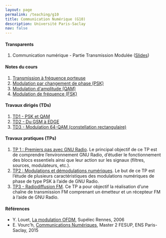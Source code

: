 ```yaml
---
layout: page
permalink: /teaching/g10
title: Communication Numérique (G10)
description: Université Paris-Saclay 
nav: false
---
```



#### Transparents
1. Communication numérique - Partie Transmission Modulée
   ([Slides](https://husteduvn-my.sharepoint.com/:b:/g/personal/trung_luuquang_hust_edu_vn/EREy0Ojs3VhLmRLK0zE7JsYBqjVshylvv1wEfzj7QEd0Jw?e=qucSBM))

#### Notes du cours
1. [Transmission à fréquence porteuse](https://husteduvn-my.sharepoint.com/:b:/g/personal/trung_luuquang_hust_edu_vn/EZhALDOIRuJMpuWlzUf0-cQB8SZ-CZWnitBYDFOHaEC5kA?e=3UVM4W)
1. [Modulation par changement de phase (PSK)](https://husteduvn-my.sharepoint.com/:b:/g/personal/trung_luuquang_hust_edu_vn/EWbLJVjU5EhPsL0M2OqNuzUBpDn76-I6rpMkJzLcgkKyFQ?e=CfDPAZ)
1. [Modulation d'amplitude (QAM)](https://husteduvn-my.sharepoint.com/:b:/g/personal/trung_luuquang_hust_edu_vn/ETrIjss-dGNDtp0GtTMKoocBeiSNPHQCqgn3S2nylQ0pYw?e=m7La1L)
1. [Modulation de fréquence (FSK)](https://husteduvn-my.sharepoint.com/:b:/g/personal/trung_luuquang_hust_edu_vn/EQb7JeUqqdxNqP8dn--6Xu4B8xKXV6OO97Kqp-Qa1dzStA?e=Ksxc9p)

#### Travaux dirigés (TDs)
1. [TD1 - PSK et QAM](https://husteduvn-my.sharepoint.com/:b:/g/personal/trung_luuquang_hust_edu_vn/EeHqfJw5PBdKqyfnRM3npeYBfPgDrZ786gUh_23-tfuuvg?e=pLmQ8a)
1. [TD2 - Du GSM à EDGE](https://husteduvn-my.sharepoint.com/:b:/g/personal/trung_luuquang_hust_edu_vn/EZCXxeL2IPFLiir-CMpnoacBAl9OYQZ1tb_g0-YgDY1p5Q?e=hwodBn)
1. [TD3 - Modulation 64-QAM (constellation rectangulaire)](https://husteduvn-my.sharepoint.com/:b:/g/personal/trung_luuquang_hust_edu_vn/EfrTMrMk5btAoarEcWIPZmABFSw2n3iz6meLcxvTfLHCgg?e=qQn8f9)

#### Travaux pratiques (TPs)
1. [TP 1 : Premiers pas avec GNU Radio](https://husteduvn-my.sharepoint.com/:b:/g/personal/trung_luuquang_hust_edu_vn/EbhQRlUWweVAl6Q1BBJjxzEBB2IH2yqsRRkLpXIKPSKKcQ?e=YSdjjT). Le principal objectif de ce TP est de comprendre l’environnement GNU Radio, d’étudier le fonctionnement des blocs essentiels ainsi que leur action sur les signaux (filtres, sources, modulateurs, etc.).
1. [TP2 : Modulations et démodulations numériques](https://husteduvn-my.sharepoint.com/:f:/g/personal/trung_luuquang_hust_edu_vn/Eg8fTKen8ahDlJREWibuBWkBenUcmnYEtE61lLXdaepIEQ?e=haSG3V). Le but de ce TP est l’étude de plusieurs caractéristiques des modulations numériques de phase de type PSK à l’aide de GNU Radio. 
1. [TP3 - Radiodiffusion FM](https://husteduvn-my.sharepoint.com/:b:/g/personal/trung_luuquang_hust_edu_vn/ESfV8EwbHiREtxatMLBnQ-MBtjySTzVE4TPW0V8lWaAI0g?e=YcT8sE). Ce TP a pour objectif la réalisation d’une chaîne de transmission FM comprenant un émetteur et un récepteur FM à l’aide de GNU Radio. 

#### Références
* Y. Louet, [La modulation OFDM](https://husteduvn-my.sharepoint.com/:b:/g/personal/trung_luuquang_hust_edu_vn/EQAUFXRMPt5GgxrfILq0nVMBSmflK6IVzMXOuJC2tJU4Bg?e=t988UB), Supélec Rennes, 2006
* E. Vourc’h, [Communications Numériques](https://husteduvn-my.sharepoint.com/:b:/g/personal/trung_luuquang_hust_edu_vn/EYGjhgOxeutIn6ugM-i4sz0BE121UsFgdjAitr-92cL64g?e=eT7zFz), Master 2 FESUP, ENS Paris-Saclay, 2015






